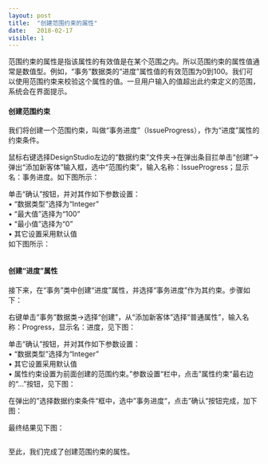```yaml
---
layout: post
title:  "创建范围约束的属性"
date:   2018-02-17
visible: 1
---
```


范围约束的属性是指该属性的有效值是在某个范围之内。所以范围约束的属性值通常是数值型。例如，“事务”数据类的“进度”属性值的有效范围为0到100。我们可以使用范围约束来校验这个属性的值。一旦用户输入的值超出此约束定义的范围，系统会在界面提示。

#### 创建范围约束

我们将创建一个范围约束，叫做“事务进度”（IssueProgress），作为“进度”属性的约束条件。

鼠标右键选择DesignStudio左边的“数据约束”文件夹→在弹出条目拦单击“创建”→弹出“添加新客体”输入框，选中“范围约束”，输入名称：IssueProgress；显示名：事务进度。如下图所示：

<img src="{{'/assets/img/2018-2-18 创建事务进展范围约束的属性1.png' | prepend: site.baseurl }}" alt=""><br>
单击“确认”按钮，并对其作如下参数设置：<br>
•	“数据类型”选择为“Integer”<br>
•	“最大值”选择为“100”<br>
•	“最小值”选择为“0”<br>
•	其它设置采用默认值<br>
如下图所示：

<img src="{{'/assets/img/2018-2-18 创建事务进展范围约束的属性2.png' | prepend: site.baseurl }}" alt=""><br>

#### 创建“进度”属性

接下来，在“事务”类中创建“进度”属性，并选择“事务进度”作为其约束。步骤如下：

右键单击“事务”数据类→选择“创建”，从“添加新客体”选择“普通属性”，输入名称：Progress，显示名：进度，见下图：

<img src="{{'/assets/img/2018-2-18 创建事务进度普通属性1.png' | prepend: site.baseurl }}" alt=""><br>
单击“确认”按钮，并对其作如下参数设置：<br>
•	“数据类型”选择为“Integer”<br>
•	其它设置采用默认值<br>
• 属性约束设置为前面创建的范围约束。”参数设置“栏中，点击”属性约束“最右边的“...”按钮，见下图：

<img src="{{'/assets/img/2018-2-18 创建事务进度普通属性2.png' | prepend: site.baseurl }}" alt=""><br>
在弹出的”选择数据约束条件“框中，选中”事务进度“，点击”确认“按钮完成，加下图：

<img src="{{'/assets/img/2018-2-18 创建事务进度普通属性3.png' | prepend: site.baseurl }}" alt=""><br>
最终结果见下图：

<img src="{{'/assets/img/2018-2-18 创建事务进度普通属性4.png' | prepend: site.baseurl }}" alt=""><br>

至此，我们完成了创建范围约束的属性。
